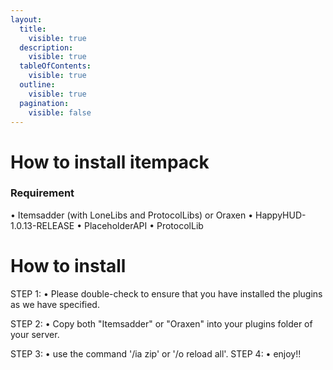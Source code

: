 ```yaml
---
layout:
  title:
    visible: true
  description:
    visible: true
  tableOfContents:
    visible: true
  outline:
    visible: true
  pagination:
    visible: false
---
```


# How to install itempack

### Requirement
  • Itemsadder (with LoneLibs and ProtocolLibs) or Oraxen
  • HappyHUD-1.0.13-RELEASE
  • PlaceholderAPI
  • ProtocolLib

# How to install
STEP 1: 
	• Please double-check to ensure that you have installed the plugins as we have specified.
	
STEP 2:
	• Copy both "Itemsadder" or "Oraxen" into your plugins folder of your server. 

STEP 3: 
	• use the command '/ia zip' or '/o reload all'. 
STEP 4: 
	• enjoy!!